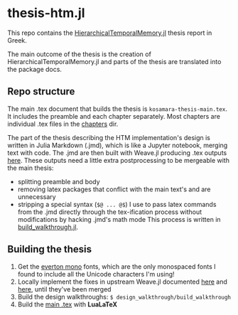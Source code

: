 # thesis-htm.jl

This repo contains the [HierarchicalTemporalMemory.jl](https://github.com/oblynx/HierarchicalTemporalMemory.jl) thesis report in Greek.

The main outcome of the thesis is the creation of HierarchicalTemporalMemory.jl and parts of the thesis are translated into the package docs.

## Repo structure

The main .tex document that builds the thesis is `kosamara-thesis-main.tex`.
It includes the preamble and each chapter separately.
Most chapters are individual .tex files in the [chapters](chapters/) dir.

The part of the thesis describing the HTM implementation's design is written in Julia Markdown (.jmd),
which is like a Jupyter notebook, merging text with code.
The .jmd are then built with Weave.jl producing .tex outputs [here](design_walkthrough/build/).
These outputs need a little extra postprocessing to be mergeable with the main thesis:
- splitting preamble and body
- removing latex packages that conflict with the main text's and are unnecessary
- stripping a special syntax (`$@ ... @$`) I use to pass latex commands from the .jmd directly through the tex-ification process without modifications by hacking .jmd's math mode
This process is written in [build_walkthrough.jl](design_walkthrough/build_walkthrough.jl).

## Building the thesis

1. Get the [everton mono](https://www.evertype.com/emono/) fonts, which are the only monospaced fonts I found to include all the Unicode characters I'm using!
1. Locally implement the fixes in upstream Weave.jl documented [here](https://github.com/mpastell/Weave.jl/issues/213) and [here](https://github.com/mpastell/Weave.jl/issues/214), until they've been merged
1. Build the design walkthroughs: `$ design_walkthrough/build_walkthrough`
1. Build the [main .tex](kosamara-thesis-main.tex) with **LuaLaTeX**
